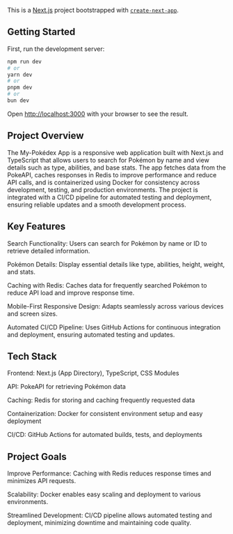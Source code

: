 This is a [Next.js](https://nextjs.org) project bootstrapped with [`create-next-app`](https://nextjs.org/docs/app/api-reference/cli/create-next-app).

## Getting Started

First, run the development server:

```bash
npm run dev
# or
yarn dev
# or
pnpm dev
# or
bun dev
```

Open [http://localhost:3000](http://localhost:3000) with your browser to see the result.

## Project Overview
The My-Pokédex App is a responsive web application built with Next.js and TypeScript that allows users to search for Pokémon by name and view details such as type, abilities, and base stats. The app fetches data from the PokeAPI, caches responses in Redis to improve performance and reduce API calls, and is containerized using Docker for consistency across development, testing, and production environments. The project is integrated with a CI/CD pipeline for automated testing and deployment, ensuring reliable updates and a smooth development process.

## Key Features
Search Functionality: Users can search for Pokémon by name or ID to retrieve detailed information.

Pokémon Details: Display essential details like type, abilities, height, weight, and stats.

Caching with Redis: Caches data for frequently searched Pokémon to reduce API load and improve response time.

Mobile-First Responsive Design: Adapts seamlessly across various devices and screen sizes.

Automated CI/CD Pipeline: Uses GitHub Actions for continuous integration and deployment, ensuring automated testing and updates.

## Tech Stack
Frontend: Next.js (App Directory), TypeScript, CSS Modules

API: PokeAPI for retrieving Pokémon data

Caching: Redis for storing and caching frequently requested data

Containerization: Docker for consistent environment setup and easy deployment

CI/CD: GitHub Actions for automated builds, tests, and deployments

## Project Goals
Improve Performance: Caching with Redis reduces response times and minimizes API requests.

Scalability: Docker enables easy scaling and deployment to various environments.

Streamlined Development: CI/CD pipeline allows automated testing and deployment, minimizing downtime and maintaining code quality.